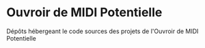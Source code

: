 # Ouvroir de MIDI Potentielle

Dépôts hébergeant le code sources des projets de l'Ouvroir de MIDI Potentielle
